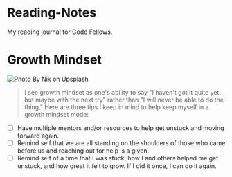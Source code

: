 # **Reading-Notes**
My reading journal for Code Fellows.

# **Growth Mindset**
![Photo By Nik on Upsplash](https://user-images.githubusercontent.com/144070825/267103992-bd6158e3-d696-47c6-a74a-660d16907209.jpg)
>I see growth mindset as one's ability to say "I haven't got it quite yet, but maybe with the next try" rather than "I will never be able to do the thing." Here are three tips I keep in mind to help keep myself in a growth mindset mode:
>
- [ ] Have multiple mentors and/or resources to help get unstuck and moving forward again.
- [ ] Remind self that we are all standing on the shoulders of those who came before us and reaching out for help is a given.
- [ ] Remind self of a time that I was stuck, how I and others helped me get unstuck, and how great it felt to grow. If I did it once, I can do it again. 
